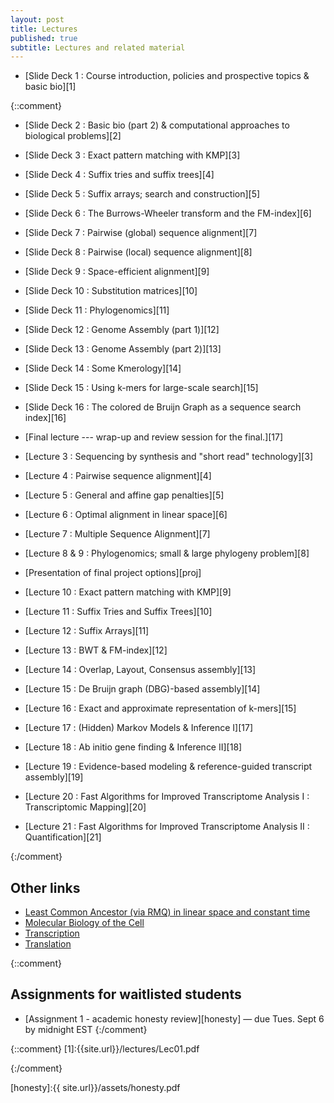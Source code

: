 ```yaml
---
layout: post
title: Lectures
published: true
subtitle: Lectures and related material
---
```


 * [Slide Deck 1 : Course introduction, policies and prospective topics & basic bio][1]

{::comment}

 * [Slide Deck 2 : Basic bio (part 2) & computational approaches to biological problems][2]
 * [Slide Deck 3 : Exact pattern matching with KMP][3]
 * [Slide Deck 4 : Suffix tries and suffix trees][4]
 * [Slide Deck 5 : Suffix arrays; search and construction][5]
 * [Slide Deck 6 : The Burrows-Wheeler transform and the FM-index][6]
 * [Slide Deck 7 : Pairwise (global) sequence alignment][7]
 * [Slide Deck 8 : Pairwise (local) sequence alignment][8]
 * [Slide Deck 9 : Space-efficient alignment][9]
 * [Slide Deck 10 : Substitution matrices][10]
 * [Slide Deck 11 : Phylogenomics][11]
 * [Slide Deck 12 : Genome Assembly (part 1)][12]
 * [Slide Deck 13 : Genome Assembly (part 2)][13]
 * [Slide Deck 14 : Some Kmerology][14]
 * [Slide Deck 15 : Using k-mers for large-scale search][15]
 * [Slide Deck 16 : The colored de Bruijn Graph as a sequence search index][16]
 * [Final lecture --- wrap-up and review session for the final.][17]
 
 * [Lecture 3 : Sequencing by synthesis and "short read" technology][3]
 * [Lecture 4 : Pairwise sequence alignment][4]
 * [Lecture 5 : General and affine gap penalties][5]
 * [Lecture 6 : Optimal alignment in linear space][6]
 * [Lecture 7 : Multiple Sequence Alignment][7]
 * [Lecture 8 & 9 : Phylogenomics; small & large phylogeny problem][8]
 * [Presentation of final project options][proj]
 * [Lecture 10 : Exact pattern matching with KMP][9]
 * [Lecture 11 : Suffix Tries and Suffix Trees][10]
 * [Lecture 12 : Suffix Arrays][11]
 * [Lecture 13 : BWT & FM-index][12]
 * [Lecture 14 : Overlap, Layout, Consensus assembly][13]
 * [Lecture 15 : De Bruijn graph (DBG)-based assembly][14]
 * [Lecture 16 : Exact and approximate representation of k-mers][15]
 * [Lecture 17 : (Hidden) Markov Models & Inference I][17]
 * [Lecture 18 : Ab initio gene finding & Inference II][18]
 * [Lecture 19 : Evidence-based modeling & reference-guided transcript assembly][19]
 * [Lecture 20 : Fast Algorithms for Improved Transcriptome Analysis I : Transcriptomic Mapping][20]
 * [Lecture 21 : Fast Algorithms for Improved Transcriptome Analysis II : Quantification][21]
 
 {:/comment}

## Other links
 * [Least Common Ancestor (via RMQ) in linear space and constant time](https://courses.csail.mit.edu/6.851/spring12/lectures/L15.html)
 * [Molecular Biology of the Cell](http://osp.mans.edu.eg/tmahdy/surgeons/ebooks/Books/Alberts%20-%20Molecular%20Biology%20of%20the%20Cell.pdf)
 * [Transcription](https://www.dnalc.org/resources/3d/12-transcription-basic.html)
 * [Translation](https://www.dnalc.org/resources/3d/15-translation-basic.html)

{::comment} 
## Assignments for waitlisted students
* [Assignment 1 - academic honesty review][honesty] — due Tues. Sept 6 by midnight EST 
{:/comment}

{::comment}
[1]:{{site.url}}/lectures/Lec01.pdf
<!-- [2]:{{site.url}}/lectures/Lec02.pdf 
[3]:{{site.url}}/lectures/Lec03.pdf
[4]:{{site.url}}/lectures/Lec04.pdf
[5]:{{site.url}}/lectures/Lec05.pdf
[6]:{{site.url}}/lectures/Lec06.pdf
[7]:{{site.url}}/lectures/Lec07.pdf
[8]:{{site.url}}/lectures/Lec08.pdf
[9]:{{site.url}}/lectures/Lec09.pdf
[10]:{{site.url}}/lectures/Lec10.pdf
[11]:{{site.url}}/lectures/Lec11.pdf
[12]:{{site.url}}/lectures/Lec12.pdf
[13]:{{site.url}}/lectures/Lec13.pdf
[14]:{{site.url}}/lectures/Lec14.pdf
[15]:{{site.url}}/lectures/Lec15.pdf
[16]:{{site.url}}/lectures/Lec16.pdf
[17]:{{site.url}}/lectures/Lec17.pdf
 -->
<!-- * [List of final project options][proj] -->
<!-- [3]:{{site.url}}/lectures/Lec03.pdf -->
<!-- [4]:{{site.url}}/lectures/Lec04_alignment.pdf -->
<!-- [5]:{{site.url}}/lectures/Lec05_gap_penalties.pdf -->
<!-- [6]:{{site.url}}/lectures/Lec06_linear_space_alignment.pdf -->
<!-- [7]:{{site.url}}/lectures/CSE549-Lec07-MSA.pdf -->
<!-- [8]:{{site.url}}/lectures/CSE549-Lec07_08-phylogeny.pdf -->
<!-- [9]:{{site.url}}/lectures/CSE549-Lec09-KMP.pdf -->
<!-- [10]:{{site.url}}/lectures/CSE549-Lec10-SuffixTrees.pdf -->
<!-- [11]:{{site.url}}/lectures/CSE549-Lec11-SuffixArrays.pdf -->
<!-- [12]:{{site.url}}/lectures/CSE549-Lec12-BWT.pdf -->
<!-- [13]:{{site.url}}/lectures/CSE549-Lec13-OLC.pdf -->
<!-- [14]:{{site.url}}/lectures/CSE549-Lec15-DBG.pdf -->
<!-- [15]:{{site.url}}/lectures/CSE549-Lec16-Kmers.pdf -->
<!-- [17]:{{site.url}}/lectures/CSE549-Lec17-HMM.pdf -->
<!-- [18]:{{site.url}}/lectures/CSE549-Lec18-abinitio.pdf -->
<!-- [19]:{{site.url}}/lectures/CSE549-Lec19_Cufflinks.pdf -->
<!-- [20]:{{site.url}}/lectures/CSE549-Lec20_fastmapping.pdf -->
<!-- [21]:{{site.url}}/lectures/CSE549-Lec22_quantification.pdf -->
{:/comment}

<!-- [proj]:{{ site.url}}/assets/ProjectList.pdf -->
[honesty]:{{ site.url}}/assets/honesty.pdf

